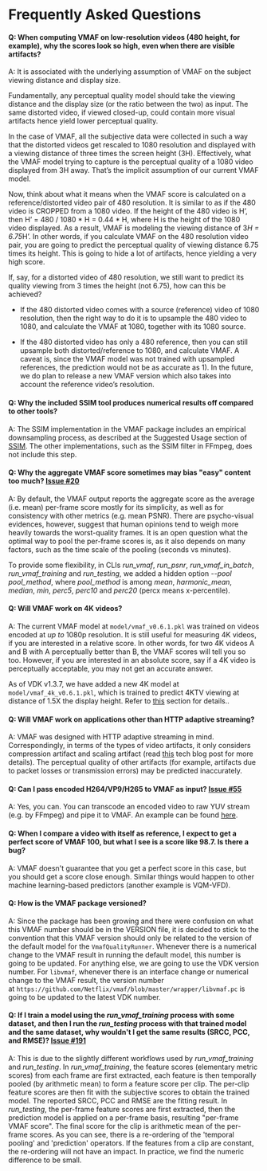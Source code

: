 # Frequently Asked Questions

#### Q: When computing VMAF on low-resolution videos (480 height, for example), why the scores look so high, even when there are visible artifacts?

A: It is associated with the underlying assumption of VMAF on the subject viewing distance and display size.

Fundamentally, any perceptual quality model should take the viewing distance and the display size (or the ratio between the two) as input. The same distorted video, if viewed closed-up, could contain more visual artifacts hence yield lower perceptual quality.

In the case of VMAF, all the subjective data were collected in such a way that the distorted videos get rescaled to 1080 resolution and displayed with a viewing distance of three times the screen height (3H). Effectively, what the VMAF model trying to capture is the perceptual quality of a 1080 video displayed from 3H away. That’s the implicit assumption of our current VMAF model.

Now, think about what it means when the VMAF score is calculated on a reference/distorted video pair of 480 resolution. It is similar to as if the 480 video is CROPPED from a 1080 video. If the height of the 480 video is H’, then H’ = 480 / 1080 * H = 0.44 * H, where H is the height of the 1080 video displayed. As a result, VMAF is modeling the viewing distance of 3*H = 6.75*H’. In other words, if you calculate VMAF on the 480 resolution video pair, you are going to predict the perceptual quality of viewing distance 6.75 times its height. This is going to hide a lot of artifacts, hence yielding a very high score.

If, say, for a distorted video of 480 resolution, we still want to predict its quality viewing from 3 times the height (not 6.75), how can this be achieved? 

- If the 480 distorted video comes with a source (reference) video of 1080 resolution, then the right way to do it is to upsample the 480 video to 1080, and calculate the VMAF at 1080, together with its 1080 source.

- If the 480 distorted video has only a 480 reference, then you can still upsample both distorted/reference to 1080, and calculate VMAF. A caveat is, since the VMAF model was not trained with upsampled references, the prediction would not be as accurate as 1). In the future, we do plan to release a new VMAF version which also takes into account the reference video’s resolution.

#### Q: Why the included SSIM tool produces numerical results off compared to other tools?

A: The SSIM implementation in the VMAF package includes an empirical downsampling process, as described at the Suggested Usage section of [SSIM](https://ece.uwaterloo.ca/~z70wang/research/ssim/). The other implementations, such as the SSIM filter in FFmpeg, does not include this step.

#### Q: Why the aggregate VMAF score sometimes may bias "easy" content too much? [Issue #20](https://github.com/Netflix/vmaf/issues/20)

A: By default, the VMAF output reports the aggregate score as the average (i.e. mean) per-frame score mostly for its simplicity, as well as for consistency with other metrics (e.g. mean PSNR). There are psycho-visual evidences, however, suggest that human opinions tend to weigh more heavily towards the worst-quality frames. It is an open question what the optimal way to pool the per-frame scores is, as it also depends on many factors, such as the time scale of the pooling (seconds vs minutes).

To provide some flexibility, in CLIs *run_vmaf*, *run_psnr*, *run_vmaf_in_batch*, *run_vmaf_training* and *run_testing*, we added a hidden option *--pool pool_method*, where *pool_method* is among *mean*, *harmonic_mean*, *median*, *min*, *perc5*, *perc10* and *perc20* (percx means x-percentile).

#### Q: Will VMAF work on 4K videos?

A: The current VMAF model at `model/vmaf_v0.6.1.pkl` was trained on videos encoded at *up to* 1080p resolution. It is still useful for measuring 4K videos, if you are interested in a relative score. In other words, for two 4K videos A and B with A perceptually better than B, the VMAF scores will tell you so too. However, if you are interested in an absolute score, say if a 4K video is perceptually acceptable, you may not get an accurate answer.

As of VDK v1.3.7, we have added a new 4K model at `model/vmaf_4k_v0.6.1.pkl`, which is trained to predict 4KTV viewing at distance of 1.5X the display height. Refer to [this](resource/doc/VMAF_Python_library.md#predict-quality-on-a-4ktv-screen-at-15h) section for details..

#### Q: Will VMAF work on applications other than HTTP adaptive streaming?

A: VMAF was designed with HTTP adaptive streaming in mind. Correspondingly, in terms of the types of video artifacts, it only considers compression artifact and scaling artifact (read [this](http://techblog.netflix.com/2016/06/toward-practical-perceptual-video.html) tech blog post for more details). The perceptual quality of other artifacts (for example, artifacts due to packet losses or transmission errors) may be predicted inaccurately.

#### Q: Can I pass encoded H264/VP9/H265 to VMAF as input? [Issue #55](https://github.com/Netflix/vmaf/issues/55)

A: Yes, you can. You can transcode an encoded video to raw YUV stream (e.g. by FFmpeg) and pipe it to VMAF. An example can be found [here](https://github.com/Netflix/vmaf/blob/master/ffmpeg2vmaf).

#### Q: When I compare a video with itself as reference, I expect to get a perfect score of VMAF 100, but what I see is a score like 98.7. Is there a bug?

A: VMAF doesn't guarantee that you get a perfect score in this case, but you should get a score close enough. Similar things would happen to other machine learning-based predictors (another example is VQM-VFD).

#### Q: How is the VMAF package versioned?

A: Since the package has been growing and there were confusion on what this VMAF number should be in the VERSION file, it is decided to stick to the convention that this VMAF version should only be related to the version of the default model for the `VmafQualityRunner`. Whenever there is a numerical change to the VMAF result in running the default model, this number is going to be updated. For anything else, we are going to use the VDK version number. For `libvmaf`, whenever there is an interface change or numerical change to the VMAF result, the version number at `https://github.com/Netflix/vmaf/blob/master/wrapper/libvmaf.pc` is going to be updated to the latest VDK number.

#### Q: If I train a model using the *run_vmaf_training* process with some dataset, and then I run the *run_testing* process with that trained model and the same dataset, why wouldn't I get the same results (SRCC, PCC, and RMSE)? [Issue #191](https://github.com/Netflix/vmaf/issues/191)

A: This is due to the slightly different workflows used by *run_vmaf_training* and *run_testing*. In *run_vmaf_training*, the feature scores (elementary metric scores) from each frame are first extracted,  each feature is then temporally pooled (by arithmetic mean) to form a feature score per clip. The per-clip feature scores are then fit with the subjective scores to obtain the trained model. The reported SRCC, PCC and RMSE are the fitting result. In *run_testing*, the per-frame feature scores are first extracted, then the prediction model is applied on a per-frame basis, resulting "per-frame VMAF score". The final score for the clip is arithmetic mean of the per-frame scores. As you can see, there is a re-ordering of the 'temporal pooling' and 'prediction' operators. If the features from a clip are constant, the re-ordering will not have an impact. In practice, we find the numeric difference to be small.
